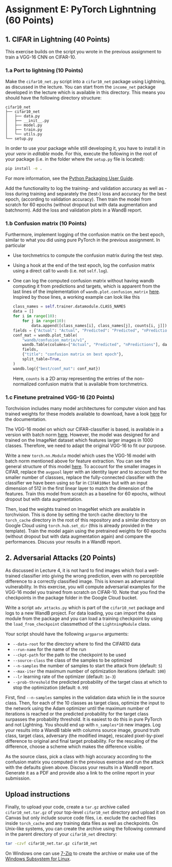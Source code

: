 # Assignment E: PyTorch Lighntning (60 Points)

## 1. CIFAR in Lightning (40 Points)
This exercise builds on the script you wrote in the previous assignment to train a VGG-16 CNN on CIFAR-10.

### 1.a Port to lightning (10 Points)
Make the `cifar10_net.py` script into a `cifar10_net` package using Lightning, as discussed in the
lecture. You can start from the `income_net` package developed in the lecture which is available in
this directory. This means you should have the following directory structure:

```
cifar10_net
├── cifar10_net
│   ├── data.py
│   ├── __init__.py
│   ├── model.py
│   ├── train.py
│   └── utils.py
└── setup.py
```

In order to use your package while still developing it, you have to install it in your *venv* in
*editable* mode. For this, execute the following in the root of your package (i.e. in the folder
where the `setup.py` file is located):

```bash
pip install -e .
```

For more information, see the [Python Packaging User
Guide](https://packaging.python.org/en/latest/guides/distributing-packages-using-setuptools/#working-in-development-mode).

Add the functionality to log the training- and validation accuracy as well as -loss during training
and separately the (test-) loss and accuracy for the best epoch, (according to validation accuracy).
Then train the model from scratch for 60 epochs (without dropout but with data augmentation and
batchnorm). Add the loss and validation plots in a WandB report.


### 1.b Confusion matrix (10 Points) 
Furthermore, implement logging of the confusion matrix on the best epoch, similar to what you did using pure PyTorch in the previous assignment. In particular
- Use torchmetrics to compute the confusion matrix during the test step.
- Using a hook at the end of the test epoch, log the confusion matrix using a direct call to `wandb` (i.e. not `self.log`).
- One can log the computed confusion matrix without having wandb computing it from predictions and
  targets, which is apparent from the last lines of the implementation of
  `wandb.plot.confusion_matrix`
  [here](https://github.com/wandb/wandb/blob/6a211b19f02ee7c6b87b82eafd5789c4ba3739ec/wandb/plot/confusion_matrix.py#L82).
  Inspired by those lines, a working example can look like this

  ```python
  class_names = self.trainer.datamodule.CLASS_NAMES
  data = []
  for i in range(10):
      for j in range(10):
          data.append([class_names[i], class_names[j], counts[i, j]])
  fields = {"Actual": "Actual", "Predicted": "Predicted", "nPredictions": "nPredictions"}
  conf_mat = wandb.plot_table(
      "wandb/confusion_matrix/v1",
      wandb.Table(columns=["Actual", "Predicted", "nPredictions"], data=data),
      fields,
      {"title": "confusion matrix on best epoch"},
      split_table=True,
  )
  wandb.log({"best/conf_mat": conf_mat})
  ```

  Here, `counts` is a 2D array representing the entries of the non-normalized confusion matrix
  that is available from torchmetrics.

### 1.c Finetune pretrained VGG-16 (20 Points)
Torchvision includes many model architectures for computer vision and has trained weights for these models available to download, have a look [here](https://pytorch.org/vision/0.14/models.html) for the documentation.

The VGG-16 model on which our CIFAR-classifier is based, is available in a version with batch norm [here](https://pytorch.org/vision/0.14/models/generated/torchvision.models.vgg16_bn.html). However, the model was designed for and trained on the ImageNet dataset which features larger images in 1000 classes. Therefore, we need to adapt the original VGG-16 to fit our purpose.

Write a new `torch.nn.Module` model which uses the VGG-16 model with batch norm mentioned above for
feature extraction. You can see the general structure of this model
[here](https://github.com/pytorch/vision/blob/71b27a00eefc1b169d1469434c656dd4c0a5b18d/torchvision/models/vgg.py#L35).
To account for the smaller images in CIFAR, replace the `avgpool` layer with an identity layer and
to account for the smaller number of classses, replace the fully-connected classifier with the
classifier we have been using so far in `CIFAR10Net` but with an input dimension of 512 in the first
linear layer to match the dimension of the features. Train this model from scratch as a baseline for
60 epochs, without dropout but with data augmentation.

Then, load the weights trained on ImageNet which are available in torchvision. This is done by
setting the torch cache directory to the `torch_cache` directory in the root of this repository and
a similar directory on Google Cloud using `torch.hub.set_dir` (this is already provided in the
template). Train the model again using the pretrained weights for 60 epochs (without dropout but
with data augmentation again) and compare the performances. Discuss your results in a WandB report.

## 2. Adversarial Attacks (20 Points)

As discussed in Lecture 4, it is not hard to find images which fool a well-trained classifier into
giving the wrong prediction, even with no perceptible difference to a correctly classified image.
This is known as adversarial vulnerability. In this exercise, you will compute adversarial examples
for the VGG-16 model you trained from scratch on CIFAR-10. Note that you find the checkpoints in the
package folder in the Google Cloud bucket.

Write a script `adv_attacks.py` which is part of the `cifar10_net` package and logs to a new WandB
project. For data loading, you can import the data module from the package and you can load
a training checkpoint by using the `load_from_checkpoint` classmethod of the `LightningModule`
class.

Your script should have the following `argparse` arguments:
- `--data-root` for the directory where to find the CIFAR10 data
- `--run-name` for the name of the run
- `--ckpt-path` for the path to the checkpoint to be used
- `--source-class` the class of the samples to be optimized
- `--n-samples` the number of samples to start the attack from (default: `5`)
- `--max-iter` the maximum number of optimization iterations (default: `100`)
- `--lr` learning rate of the optimizer (default: `1e-3`)
- `--prob-threshold` the predicted probability of the target class at which to stop the optimization (default: `0.99`)

First, find `--n-samples` samples in the validation data which lie in the source class. Then, for
each of the 10 classes as target class, optimize the input to the network using the Adam optimizer
until the maximum number of iterations is reached or the predicted probability for the target class
surpasses the probability threshold. It is easiest to do this in pure PyTorch and not Lightning. You
should end up with `n_samples*10` new images. Log your results into a WandB table with columns
source image, ground truth class, target class, adversary (the modified image), rescaled pixel-by-pixel
difference to original and final target probability.
For the rescaling of the difference, choose a scheme which makes the difference visible.

As the source class, pick a class with high accuracy according to the confusion matrix you computed
in the previous exercise and run the attack with the defaults given above. Discuss your results in
a WandB report. Generate it as a PDF and provide also a link to the online report in your
submission.


## Upload instructions

Finally, to upload your code, create a `tar.gz` archive called `cifar10_net.tar.gz` of your
top-level `cifar10_net` directory and upload it on Canvas but only include source code files, i.e.
exclude the cached files inside `torch_cache` and any training data files as well as checkpoints. On
Unix-like systems, you can create the archive using the following command in the parent directory of
your `cifar10_net` directory:

```bash
tar -czvf cifar10_net.tar.gz cifar10_net
```

On Windows one can use [7-Zip](https://7-zip.org/) to create the archive or make use of the [Windows
Subsystem for Linux](https://en.wikipedia.org/wiki/Windows_Subsystem_for_Linux).
